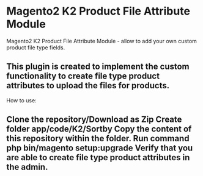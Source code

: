 # Magento2 K2 Product File Attribute Module

Magento2 K2 Product File Attribute Module - allow to add your own custom product file type fields.

This plugin is created to implement the custom functionality to create file type product attributes to upload the files for products.
-----------------------------------------------------------------------
How to use:

Clone the repository/Download as Zip
Create folder app/code/K2/Sortby
Copy the content of this repository within the folder.
Run command php bin/magento setup:upgrade
Verify that you are able to create file type product attributes in the admin.
-------------------------------------------------------------------------
